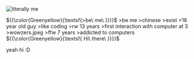 ![literally me](https://w7.pngwing.com/pngs/218/926/png-transparent-stick-man-stick-figure-happy-stick-man-photography-smiley-desktop-wallpaper-thumbnail.png)

${{\color{Greenyellow}{\textsf{\>be\ me\ \}}}}\$
\>be me
\>chinese
\>exist
\>16 year old guy
\>like coding
\>rw 13 years
\>first interaction with computer at 3
\>wowzers.jpeg
\>ffw 7 years
\>addicted to computers
${{\color{Greenyellow}{\textsf{  Hi\ there\ \}}}}\$


yeah hi :D

